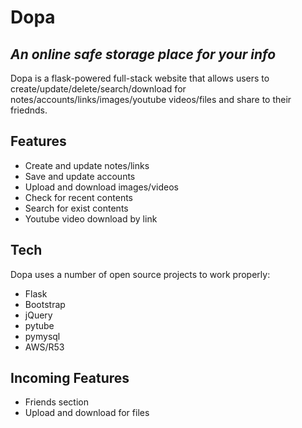 # Dopa
## _An online safe storage place for your info_

Dopa is a flask-powered full-stack website that allows users to create/update/delete/search/download
for notes/accounts/links/images/youtube videos/files and share to their friednds.

## Features

- Create and update notes/links 
- Save and update accounts 
- Upload and download images/videos 
- Check for recent contents
- Search for exist contents
- Youtube video download by link


## Tech

Dopa uses a number of open source projects to work properly:

- Flask
- Bootstrap
- jQuery
- pytube
- pymysql
- AWS/R53

## Incoming Features

- Friends section
- Upload and download for files

